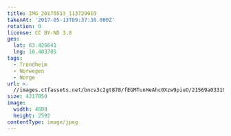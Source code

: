```yaml
---
title: IMG_20170513_113729919
takenAt: '2017-05-13T09:37:30.000Z'
rotation: 0
license: CC BY-ND 3.0
geo:
  lat: 63.426641
  lng: 10.403705
tags:
  - Trondheim
  - Norwegen
  - Norge
url: >-
  //images.ctfassets.net/bncv3c2gt878/fEGMTunHeAhc0Xzw9piuO/21569a03310735270af38bf3223f7508/img_20170513_113729919_34609926686_o
size: 4217050
image:
  width: 4608
  height: 2592
contentType: image/jpeg
---
```


